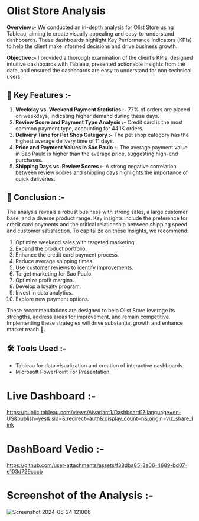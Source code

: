# Olist Store Analysis

**Overview :-**
We conducted an in-depth analysis for Olist Store using Tableau, aiming to create visually appealing and easy-to-understand dashboards. These dashboards highlight Key Performance Indicators (KPIs) to help the client make informed decisions and drive business growth.
     
**Objective :-**
I provided a thorough examination of the client’s KPIs, designed intuitive dashboards with Tableau, presented actionable insights from the data, and ensured the dashboards are easy to understand for non-technical users.

## 📌 Key Features :-
1. **Weekday vs. Weekend Payment Statistics :-** 77% of orders are placed on weekdays, indicating higher demand during these days.
2. **Review Score and Payment Type Analysis :-** Credit card is the most common payment type, accounting for 44.1K orders.
3. **Delivery Time for Pet Shop Category :-** The pet shop category has the highest average delivery time of 11 days.
4. **Price and Payment Values in Sao Paulo :-** The average payment value in Sao Paulo is higher than the average price, suggesting high-end purchases.
5. **Shipping Days vs. Review Scores :-** A strong negative correlation between review scores and shipping days highlights the importance of quick deliveries.

## 📌 Conclusion :-
The analysis reveals a robust business with strong sales, a large customer base, and a diverse product range. Key insights include the preference for credit card payments and the critical relationship between shipping speed and customer satisfaction. To capitalize on these insights, we recommend:

1. Optimize weekend sales with targeted marketing.
2. Expand the product portfolio.
3. Enhance the credit card payment process.
4. Reduce average shipping times.
5. Use customer reviews to identify improvements.
6. Target marketing for Sao Paulo.
7. Optimize profit margins.
8. Develop a loyalty program.
9. Invest in data analytics.
10. Explore new payment options.

These recommendations are designed to help Olist Store leverage its strengths, address areas for improvement, and remain competitive. Implementing these strategies will drive substantial growth and enhance market reach 🌟.

## 🛠️ Tools Used :-
- Tableau for data visualization and creation of interactive dashboards.                                                  
- Microsoft PowerPoint For Presentation

# Live Dashboard :-
https://public.tableau.com/views/Aivariant1/Dashboard1?:language=en-US&publish=yes&:sid=&:redirect=auth&:display_count=n&:origin=viz_share_link

# DashBoard Vedio :-
https://github.com/user-attachments/assets/f38dba85-3a06-4689-bd07-e103d729cccb

# Screenshot of the Analysis :-
![Screenshot 2024-06-24 121006](https://github.com/user-attachments/assets/3705ef74-7b70-4708-be85-a3fc2fc61f23)






